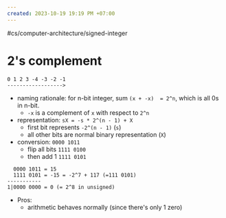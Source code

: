 ```yaml
---
created: 2023-10-19 19:19 PM +07:00
---
```

#cs/computer-architecture/signed-integer

# 2's complement
```
0 1 2 3 -4 -3 -2 -1 
------------------>
```
- naming rationale: for n-bit integer, sum `(x + -x)  = 2^n`, which is all 0s in n-bit.
	- `-x` is a complement of `x` with respect to `2^n`
- representation: `sX = -s * 2^(n - 1) + X`
	- first bit represents `-2^(n - 1)` (`s`)
	- all other bits are normal binary representation (`X`)
- conversion: `0000 1011`
	- flip all bits `1111 0100`
	- then add 1 `1111 0101`
```
  0000 1011 = 15
  1111 0101 = -15 = -2^7 + 117 (=111 0101)
-----------
1|0000 0000 = 0 (= 2^8 in unsigned)
```
- Pros:
	- arithmetic behaves normally (since there's only 1 zero)
